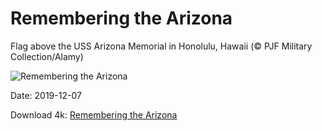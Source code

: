 # Remembering the Arizona

Flag above the USS Arizona Memorial in Honolulu, Hawaii (© PJF Military Collection/Alamy)

![Remembering the Arizona](https://bing.com/th?id=OHR.FlagAboveArizona_EN-US9636197389_UHD.jpg&rf=LaDigue_UHD.jpg&pid=hp&w=1024&h=576)

Date: 2019-12-07

Download 4k: [Remembering the Arizona](https://bing.com/th?id=OHR.FlagAboveArizona_EN-US9636197389_UHD.jpg&rf=LaDigue_UHD.jpg&pid=hp&w=3840&h=2160)

